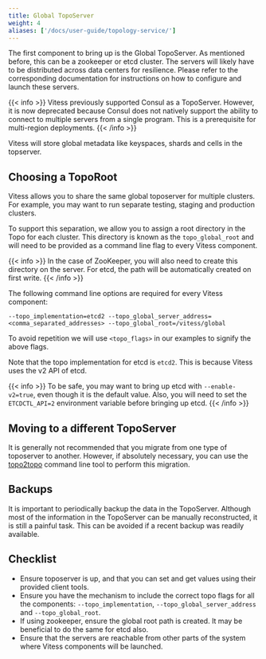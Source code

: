 ```yaml
---
title: Global TopoServer
weight: 4
aliases: ['/docs/user-guide/topology-service/']
---
```


The first component to bring up is the Global TopoServer. As mentioned before, this can be a zookeeper or etcd cluster. The servers will likely have to be distributed across data centers for resilience. Please refer to the corresponding documentation for instructions on how to configure and launch these servers.

{{< info >}}
Vitess previously supported Consul as a TopoServer. However, it is now deprecated because Consul does not natively support the ability to connect to multiple servers from a single program. This is a prerequisite for multi-region deployments.
{{< /info >}}

Vitess will store global metadata like keyspaces, shards and cells in the topserver.

## Choosing a TopoRoot

Vitess allows you to share the same global toposerver for multiple clusters. For example, you may want to run separate testing, staging and production clusters.

To support this separation, we allow you to assign a root directory in the Topo for each cluster. This directory is known as the `topo_global_root` and will need to be provided as a command line flag to every Vitess component.

{{< info >}}
In the case of ZooKeeper, you will also need to create this directory on the server. For etcd, the path will be automatically created on first write.
{{< /info >}}

The following command line options are required for every Vitess component:

```text
--topo_implementation=etcd2 --topo_global_server_address=<comma_separated_addresses> --topo_global_root=/vitess/global
```

To avoid repetition we will use `<topo_flags>` in our examples to signify the above flags.

Note that the topo implementation for etcd is `etcd2`. This is because Vitess uses the v2 API of etcd.

{{< info >}}
To be safe, you may want to bring up etcd with `--enable-v2=true`, even though it is the default value. Also, you will need to set the `ETCDCTL_API=2` environment variable before bringing up etcd.
{{< /info >}}

## Moving to a different TopoServer

It is generally not recommended that you migrate from one type of toposerver to another. However, if absolutely necessary, you can use the [topo2topo](../../../reference/features/topology-service/#migration-between-implementations) command line tool to perform this migration.

## Backups

It is important to periodically backup the data in the TopoServer. Although most of the information in the TopoServer can be manually reconstructed, it is still a painful task. This can be avoided if a recent backup was readily available.

## Checklist

* Ensure toposerver is up, and that you can set and get values using their provided client tools.
* Ensure you have the mechanism to include the correct topo flags for all the components: `--topo_implementation`, `--topo_global_server_address` and `--topo_global_root`.
* If using zookeeper, ensure the global root path is created. It may be beneficial to do the same for etcd also.
* Ensure that the servers are reachable from other parts of the system where Vitess components will be launched.
